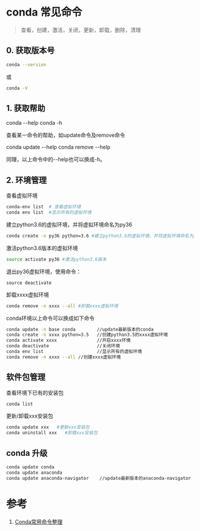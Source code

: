 # conda 常见命令

> 查看，创建，激活，关闭，更新，卸载，删除，清理

## 0. 获取版本号
```bash
conda --version
```
或
```bash
conda -V
```

## 1. 获取帮助

conda --help
conda -h

查看某一命令的帮助，如update命令及remove命令

conda update --help
conda remove --help

同理，以上命令中的--help也可以换成-h。

## 2. 环境管理

查看虚拟环境
```bash
conda-env list  # 查看虚拟环境
conda env list  #显示所有的虚拟环境
```

建立python3.6的虚拟环境，并将虚拟环境命名为py36
```bash
conda create -n py36 python=3.6 #建立python3.6的虚拟环境，并将虚拟环境命名为py36
```

激活python3.6版本的虚拟环境
```bash
source activate py36 #激活python3.6版本
```


退出py36虚拟环境，使用命令：
```
source deactivate
```

卸载xxxx虚拟环境
```bash
conda remove -n xxxx --all #卸载xxxx虚拟环境
```

conda环境以上命令可以换成如下命令
```bash
conda update -n base conda        //update最新版本的conda
conda create -n xxxx python=3.5   //创建python3.5的xxxx虚拟环境
conda activate xxxx               //开启xxxx环境
conda deactivate                  //关闭环境
conda env list                    //显示所有的虚拟环境
conda remove -n xxxx --all //创建xxxx虚拟环境
```


## 软件包管理

查看环境下已有的安装包
```bash
conda list
```

更新/卸载xxx安装包
```bash
conda update xxx   #更新xxx安装包
conda uninstall xxx   #卸载xxx安装包
```


## conda 升级

```bash
conda update conda
conda update anaconda
conda update anaconda-navigator    //update最新版本的anaconda-navigator   
```


# 参考
1. [Conda常用命令整理](https://blog.csdn.net/menc15/article/details/71477949)